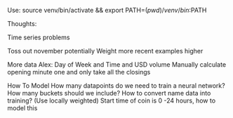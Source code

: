 Use: source venv/bin/activate && export PATH=$(pwd)/venv/bin:$PATH

Thoughts:

Time series problems

Toss out november potentially
Weight more recent examples higher


More data
Alex: Day of Week and Time and USD volume
Manually calculate opening minute one and only take all the closings




How To Model
How many datapoints do we need to train a neural network?
How many buckets should we include?
How to convert name data into training?  (Use locally weighted)
Start time of coin is 0 -24 hours, how to model this



